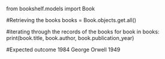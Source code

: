 from bookshelf.models import Book

#Retrieving the books
books = Book.objects.get.all()                                 

#iterating through the records of the books
for book in books:
    print(book.title, book.author, book.publication_year)       

#Expected outcome
1984 George Orwell 1949
